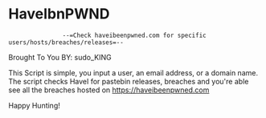 HaveIbnPWND
===========

                   --=Check haveibeenpwned.com for specific users/hosts/breaches/releases=--

Brought To You BY: sudo_KING

This Script is simple, you input a user, an email address, or a domain name. The script checks HaveI for pastebin releases, breaches and you're able see all the breaches hosted on https://haveibeenpwned.com

Happy Hunting!
